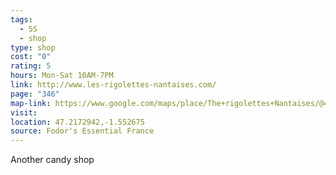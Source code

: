 ```yaml
---
tags:
  - 5S
  - shop
type: shop
cost: "0"
rating: 5
hours: Mon-Sat 10AM-7PM
link: http://www.les-rigolettes-nantaises.com/
page: "346"
map-link: https://www.google.com/maps/place/The+rigolettes+Nantaises/@47.2170478,-1.5551705,16z/data=!3m1!4b1!4m6!3m5!1s0x4805eea459214e9f:0xba521f892c442d3!8m2!3d47.2170442!4d-1.5525956!16s%2Fg%2F1q5bn3y94?entry=ttu&g_ep=EgoyMDI0MDkxNi4wIKXMDSoASAFQAw%3D%3D
visit: 
location: 47.2172942,-1.552675
source: Fodor's Essential France
---
```

Another candy shop